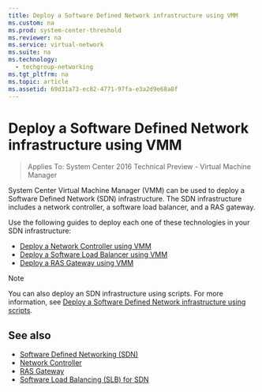 ```yaml
---
title: Deploy a Software Defined Network infrastructure using VMM
ms.custom: na
ms.prod: system-center-threshold
ms.reviewer: na
ms.service: virtual-network
ms.suite: na
ms.technology: 
  - techgroup-networking
ms.tgt_pltfrm: na
ms.topic: article
ms.assetid: 69d31a73-ec82-4771-97fa-e3a2d9e68a8f
---
```

# Deploy a Software Defined Network infrastructure using VMM

>Applies To: System Center 2016 Technical Preview - Virtual Machine Manager

System Center Virtual Machine Manager (VMM) can be used to deploy a Software Defined Network (SDN) infrastructure. The SDN infrastructure includes a network controller, a software load balancer, and a RAS gateway.

Use the following guides to deploy each one of these technologies in your SDN infrastructure:

* [Deploy a Network Controller using VMM](Deploy-a-Network-Controller-using-VMM.md)
* [Deploy a Software Load Balancer using VMM](Deploy-a-Software-Load-Balancer-using-VMM.md)
* [Deploy a RAS Gateway using VMM](Deploy-a-RAS-Gateway-using-VMM.md)

> [!NOTE]
> You can also deploy an SDN infrastructure using scripts. For more information, see [Deploy a Software Defined Network infrastructure using scripts](https://technet.microsoft.com/library/mt427380(v=ws.12).aspx).
> 
> 
## See also
* [Software Defined Networking (SDN)](https://technet.microsoft.com/library/mt403307.aspx)
* [Network Controller](https://technet.microsoft.com/library/dn859239.aspx)
* [RAS Gateway](https://technet.microsoft.com/library/mt626650.aspx)
* [Software Load Balancing (SLB) for SDN](https://technet.microsoft.com/library/mt632286.aspx)


